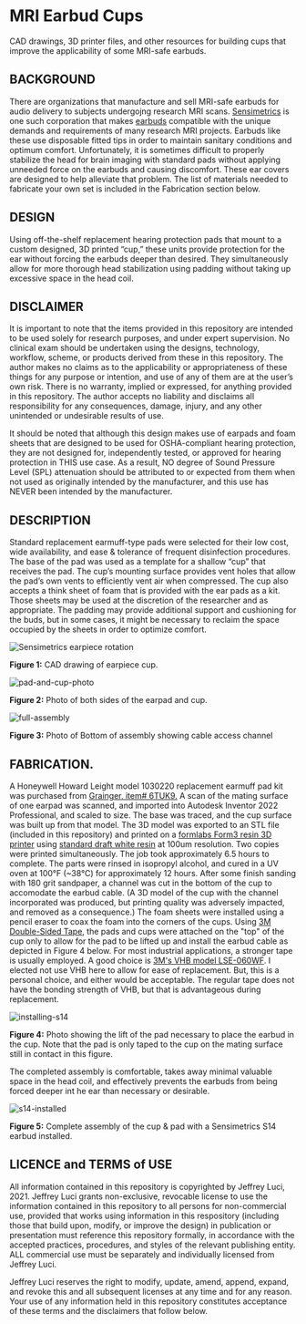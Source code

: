 # MRI Earbud Cups
CAD drawings, 3D printer files, and other resources for building cups that improve the applicability of some MRI-safe earbuds.

BACKGROUND
---
There are organizations that manufacture and sell MRI-safe earbuds for audio delivery to subjects undergojng research MRI scans. [Sensimetrics](https://www.sens.com/) is one such corporation that makes [earbuds](https://www.sens.com/products/earphones-for-fmri-research/) compatible with the unique demands and requirements of many research MRI projects. Earbuds like these use disposable fitted tips in order to maintain sanitary conditions and optimum comfort. Unfortunately, it is sometimes difficult to properly stabilize the head for brain imaging with standard pads without applying unneeded force on the earbuds and causing discomfort. These ear covers are designed to help alleviate that problem. The list of materials needed to fabricate your own set is included in the Fabrication section below.

DESIGN
---
Using off-the-shelf replacement hearing protection pads that mount to a custom designed, 3D printed “cup,” these units provide protection for the ear without forcing the earbuds deeper than desired. They simultaneously allow for more thorough head stabilization using padding without taking up excessive space in the head coil.

DISCLAIMER
---
It is important to note that the items provided in this repository are intended to be used solely for research purposes, and under expert supervision. No clinical exam should be undertaken using the designs, technology, workflow, scheme, or products derived from these in this repository. The author makes no claims as to the applicability or appropriateness of these things for any purpose or intention, and use of any of them are at the user’s own risk. There is no warranty, implied or expressed, for anything provided in this repository. The author accepts no liability and disclaims all responsibility for any consequences, damage, injury, and any other unintended or undesirable results of use.

It should be noted that although this design makes use of earpads and foam sheets that are designed to be used for OSHA-compliant hearing protection, they are not designed for, independently tested, or approved for hearing protection in THIS use case. As a result, NO degree of Sound Pressure Level (SPL) attenuation should be attributed to or expected from them when not used as originally intended by the manufacturer, and this use has NEVER been intended by the manufacturer.

DESCRIPTION
---
Standard replacement earmuff-type pads were selected for their low cost, wide availability, and ease & tolerance of frequent disinfection procedures. The base of the pad was used as a template for a shallow “cup” that receives the pad. The cup’s mounting surface provides vent holes that allow the pad’s own vents to efficiently vent air when compressed. The cup also accepts a think sheet of foam that is provided with the ear pads as a kit. Those sheets may be used at the discretion of the researcher and as appropriate. The padding may provide additional support and cushioning for the buds, but in some cases, it might be necessary to reclaim the space occupied by the sheets in order to optimize comfort.

![Sensimetrics earpiece rotation](https://user-images.githubusercontent.com/88209977/175659291-369d330f-c6dd-4837-ba26-13338add1deb.gif)

**Figure 1:** CAD drawing of earpiece cup.

![pad-and-cup-photo](https://user-images.githubusercontent.com/88209977/175659547-5c8f7f0e-4f65-4bb1-94fb-0721956c6f89.png)

**Figure 2:** Photo of both sides of the earpad and cup.

![full-assembly](https://user-images.githubusercontent.com/88209977/175659759-7a416f17-b744-468b-89f1-199c01a1b503.png)

**Figure 3:** Photo of Bottom of assembly showing cable access channel

FABRICATION. 
---
A Honeywell Howard Leight model 1030220 replacement earmuff pad kit was purchased from [Grainger, item# 6TUK9.](https://www.grainger.com/product/6TUK9?RIID=60078970355) A scan of the mating surface of one earpad was scanned, and imported into Autodesk Inventor 2022 Professional, and scaled to size. The base was traced, and the cup surface was built up from that model. The 3D model was exported to an STL file (included in this repository) and printed on a [formlabs Form3 resin 3D printer](https://formlabs.com/3d-printers/form-3/) using [standard draft white resin](https://formlabs.com/materials/standard/#color-kit) at 100um resolution. Two copies were printed simultaneously. The job took approximately 6.5 hours to complete. The parts were rinsed in isopropyl alcohol, and cured in a UV oven at 100°F (~38°C) for approximately 12 hours. After some finish sanding with 180 grit sandpaper, a channel was cut in the bottom of the cup to accomodate the earbud cable. (A 3D model of the cup with the channel incorporated was produced, but printing quality was adversely impacted, and removed as a consequence.) The foam sheets were installed using a pencil eraser to coax the foam into the corners of the cups. Using [3M Double-Sided Tape](https://www.3m.com/3M/en_US/p/d/cbgnhw011091/), the pads and cups were attached on the "top" of the cup only to allow for the pad to be lifted up and install the earbud cable as depicted in Figure 4 below. For most industrial applications, a stronger tape is usually employed. A good choice is [3M's VHB model LSE-060WF](https://www.3m.com/3M/en_US/p/d/b5005036159/LSE-060WF). I elected not use VHB here to allow for ease of replacement. But, this is a personal choice, and either would be acceptable. The regular tape does not have the bonding strength of VHB, but that is advantageous during replacement.


![installing-s14](https://user-images.githubusercontent.com/88209977/175664754-9d7387fa-b5f3-4bee-86d1-b1930cf99a01.png)

**Figure 4:** Photo showing the lift of the pad necessary to place the earbud in the cup. Note that the pad is only taped to the cup on the mating surface still in contact in this figure.

The completed assembly is comfortable, takes away minimal valuable space in the head coil, and effectively prevents the earbuds from being forced deeper int he ear than necessary or desirable.

![s14-installed](https://user-images.githubusercontent.com/88209977/175665172-3b697b32-b6f8-407d-8ea1-be2618a0f1b5.png)

**Figure 5:** Complete assembly of the cup & pad with a Sensimetrics S14 earbud installed.

LICENCE and TERMS of USE
---
All information contained in this repository is copyrighted by Jeffrey Luci, 2021. Jeffrey Luci grants non-exclusive, revocable license to use the information contained in this repository to all persons for non-commercial use, provided that works using information in this respository (including those that build upon, modify, or improve the design) in publication or presentation must reference this repository formally, in accordance with the accepted practices, procedures, and styles of the relevant publishing entity. ALL commercial use must be separately and individually licensed from Jeffrey Luci.

Jeffrey Luci reserves the right to modify, update, amend, append, expand, and revoke this and all subsequent licenses at any time and for any reason. Your use of any information held in this repository constitutes acceptance of these terms and the disclaimers that follow below.
